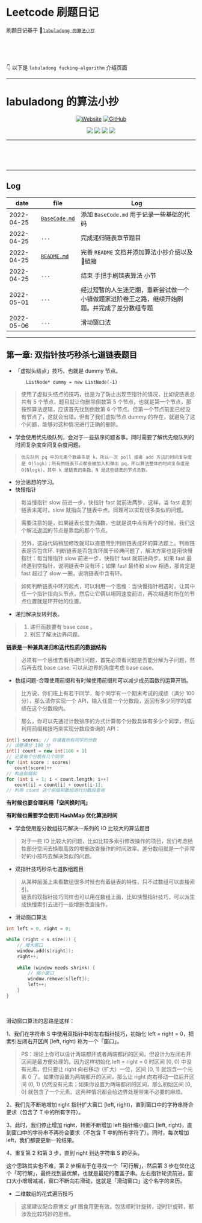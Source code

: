# Leetcode 刷题日记

刷题日记基于 🔗[`labuladong 的算法小抄`](https://github.com/labuladong/fucking-algorithm)  
  
<br/>
<br/>
<br/>

👇 以下是 `labuladong fucking-algorithm` 介绍页面  

---

# labuladong 的算法小抄

<p align='center'>
<a href="https://labuladong.github.io/algo" target="_blank"><img alt="Website" src="https://img.shields.io/website?label=%E5%9C%A8%E7%BA%BF%E7%94%B5%E5%AD%90%E4%B9%A6&style=flat-square&down_color=blue&down_message=%E7%82%B9%E8%BF%99%E9%87%8C&up_color=blue&up_message=%E7%82%B9%E8%BF%99%E9%87%8C&url=https%3A%2F%2Flabuladong.gitee.io%2Falgo&logo=Gitea"></a>
<a href="https://github.com/labuladong/fucking-algorithm" target="_blank"><img alt="GitHub" src="https://img.shields.io/github/stars/labuladong/fucking-algorithm?label=Stars&style=flat-square&logo=GitHub"></a>
</p>

<p align='center'>
<a href="https://www.github.com/labuladong" target="_blank"><img src="https://img.shields.io/badge/作者-@labuladong-000000.svg?style=flat-square&logo=GitHub"></a>
<a href="https://www.zhihu.com/people/labuladong" target="_blank"><img src="https://img.shields.io/badge/%E7%9F%A5%E4%B9%8E-@labuladong-000000.svg?style=flat-square&logo=Zhihu"></a>
<a href="https://i.loli.net/2020/10/10/MhRTyUKfXZOlQYN.jpg" target="_blank"><img src="https://img.shields.io/badge/公众号-@labuladong-000000.svg?style=flat-square&logo=WeChat"></a>
<a href="https://space.bilibili.com/14089380" target="_blank"><img src="https://img.shields.io/badge/B站-@labuladong-000000.svg?style=flat-square&logo=Bilibili"></a>
</p>

---
<br/>
<br/>
<br/>


---


## Log

| date | file | Log|
| ---- | ---- | ----|
| 2022-04-25 | [`BaseCode.md`](./BaseCode.md) | 添加 `BaseCode.md` 用于记录一些基础的代码 |
| 2022-04-25 | `...` | 完成递归链表章节题目 |
| 2022-04-25 | [`README.md`](./README.md) | 完善 `README` 文档并添加算法小抄介绍以及🔗链接 |
| 2022-04-25 | `...` | 结束 手把手刷链表算法 小节 |
| 2022-05-01 | `...` | 经过短暂的人生迷茫期，重新尝试做一个小镇做题家进阶卷王之路，继续开始刷题。并完成了差分数组专题 |
| 2022-05-06 | `...` | 滑动窗口法 |






---

## 第一章: 双指针技巧秒杀七道链表题目
  
  * 「虚拟头结点」技巧，也就是 dummy 节点。

    ```
        ListNode* dummy = new ListNode(-1)
    ```
> 使用了虚拟头结点的技巧，也是为了防止出现空指针的情况，比如说链表总共有 5 个节点，题目就让你删除倒数第 5 个节点，也就是第一个节点，那按照算法逻辑，应该首先找到倒数第 6 个节点。但第一个节点前面已经没有节点了，这就会出错。但有了我们虚拟节点 dummy 的存在，就避免了这个问题，能够对这种情况进行正确的删除。


  *  学会使用优先级队列，会对于一些排序问题省事。同时需要了解优先级队列的时间复杂度空间复杂度问题。  
> `优先队列 pq 中的元素个数最多是 k，所以一次 poll 或者 add 方法的时间复杂度是 O(logk)；所有的链表节点都会被加入和弹出 pq，所以算法整体的时间复杂度是 O(Nlogk)，其中 k 是链表的条数，N 是这些链表的节点总数。`

  * 分治思想的学习。
  * 快慢指针

> 每当慢指针 slow 前进一步，快指针 fast 就前进两步，这样，当 fast 走到链表末尾时，slow 就指向了链表中点。同理可以实现很多类似的问题。  

> 需要注意的是，如果链表长度为偶数，也就是说中点有两个的时候，我们这个解法返回的节点是靠后的那个节点。

> 另外，这段代码稍加修改就可以直接用到判断链表成环的算法题上。判断链表是否包含环. 判断链表是否包含环属于经典问题了，解决方案也是用快慢指针：每当慢指针 slow 前进一步，快指针 fast 就前进两步。如果 fast 最终遇到空指针，说明链表中没有环；如果 fast 最终和 slow 相遇，那肯定是 fast 超过了 slow 一圈，说明链表中含有环。

> 如何判断链表中环的起点，可以利用一个思维：当快慢指针相遇时，让其中任一个指针指向头节点，然后让它俩以相同速度前进，再次相遇时所在的节点位置就是环开始的位置。
  
* 递归解决反转列表。
> 1. 递归函数要有 base case 。
> 2. 别忘了解决边界问题。

**链表是一种兼具递归和迭代性质的数据结构**
> 必须有一个思维去看待递归问题，首先必须看问题是否能分解为子问题，然后再去找 base case. 可以从边界的角度考虑 base case。

* 数组问题-合理使用前缀和有时候使用前缀和可以减少成员函数的运算开销。
> 比方说，你们班上有若干同学，每个同学有一个期末考试的成绩（满分 100 分），那么请你实现一个 API，输入任意一个分数段，返回有多少同学的成绩在这个分数段内。

> 那么，你可以先通过计数排序的方式计算每个分数具体有多少个同学，然后利用前缀和技巧来实现分数段查询的 API：
 ```cpp
 int[] scores; // 存储着所有同学的分数
// 试卷满分 100 分
int[] count = new int[100 + 1]
// 记录每个分数有几个同学
for (int score : scores)
    count[score]++
// 构造前缀和
for (int i = 1; i < count.length; i++)
    count[i] = count[i] + count[i-1];
// 利用 count 这个前缀和数组进行分数段查询
```

**有时候也要合理利用「空间换时间」**  

**有时候也需要学会使用 HashMap 优化算法时间** 

* 学会使用差分数组技巧解决一系列的 IO 比较大的算法题目
> 对于一些 IO 比较大的问题，比如比较多索引修改操作的项目，我们考虑牺牲部分空间去换取高效的增删改查操作的时间效率。差分数组就是一个非常好的小技巧去解决类似的问题。

* 双指针技巧秒杀七道数组题目
> 从某种层面上来看数组很多时候也有着链表的特性，只不过数组可以直接索引。  
> 链表的双指针技巧同样也可以用在数组上面，比如快慢指针技巧，可以派生成快慢索引去进行一些增删改查操作。

* 滑动窗口算法
```cpp
int left = 0, right = 0;

while (right < s.size()) {
    // 增大窗口
    window.add(s[right]);
    right++;
    
    while (window needs shrink) {
        // 缩小窗口
        window.remove(s[left]);
        left++;
    }
}
```
<br/>
<br/>
滑动窗口算法的思路是这样：  

1、我们在字符串 S 中使用双指针中的左右指针技巧，初始化 left = right = 0，把索引左闭右开区间 [left, right) 称为一个「窗口」。

> PS：理论上你可以设计两端都开或者两端都闭的区间，但设计为左闭右开区间是最方便处理的。因为这样初始化 left = right = 0 时区间 [0, 0) 中没有元素，但只要让 right 向右移动（扩大）一位，区间 [0, 1) 就包含一个元素 0 了。如果你设置为两端都开的区间，那么让 right 向右移动一位后开区间 (0, 1) 仍然没有元素；如果你设置为两端都闭的区间，那么初始区间 [0, 0] 就包含了一个元素。这两种情况都会给边界处理带来不必要的麻烦。

2、我们先不断地增加 right 指针扩大窗口 [left, right)，直到窗口中的字符串符合要求（包含了 T 中的所有字符）。

3、此时，我们停止增加 right，转而不断增加 left 指针缩小窗口 [left, right)，直到窗口中的字符串不再符合要求（不包含 T 中的所有字符了）。同时，每次增加 left，我们都要更新一轮结果。

4、重复第 2 和第 3 步，直到 right 到达字符串 S 的尽头。

这个思路其实也不难，第 2 步相当于在寻找一个「可行解」，然后第 3 步在优化这个「可行解」，最终找到最优解，也就是最短的覆盖子串。左右指针轮流前进，窗口大小增增减减，窗口不断向右滑动，这就是「滑动窗口」这个名字的来历。



* 二维数组的花式遍历技巧
> 这里建议配合原博文 gif 图食用更有效。包括顺时针旋转，逆时针旋转，都涉及比较巧妙的思维。
  
